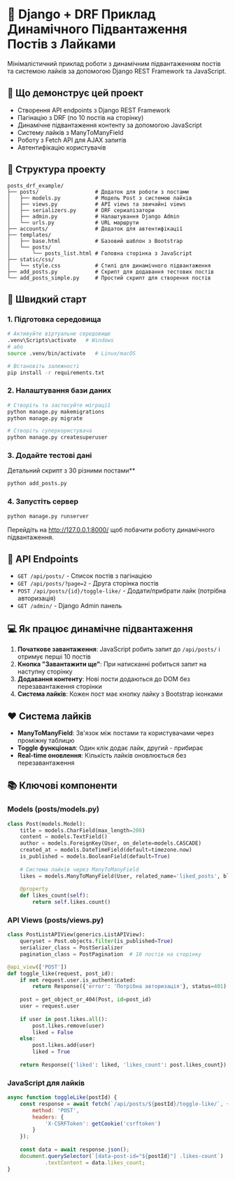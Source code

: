 # 📝 Django + DRF Приклад Динамічного Підвантаження Постів з Лайками

Мінімалістичний приклад роботи з динамічним підвантаженням постів та системою лайків за допомогою Django REST Framework та JavaScript.

## 🎯 Що демонструє цей проект

- Створення API endpoints з Django REST Framework
- Пагінацію з DRF (по 10 постів на сторінку)
- Динамічне підвантаження контенту за допомогою JavaScript
- Систему лайків з ManyToManyField
- Роботу з Fetch API для AJAX запитів
- Автентифікацію користувачів

## 📁 Структура проекту

```
posts_drf_example/
├── posts/                  # Додаток для роботи з постами
│   ├── models.py           # Модель Post з системою лайків
│   ├── views.py            # API views та звичайні views
│   ├── serializers.py      # DRF сериалізатори
│   ├── admin.py            # Налаштування Django Admin
│   └── urls.py             # URL маршрути
├── accounts/               # Додаток для автентифікації
├── templates/
│   ├── base.html           # Базовий шаблон з Bootstrap
│   └── posts/
│       └── posts_list.html # Головна сторінка з JavaScript
├── static/css/
│   └── style.css           # Стилі для динамічного підвантаження
├── add_posts.py            # Скрипт для додавання тестових постів
└── add_posts_simple.py     # Простий скрипт для створення постів
```

## 🚀 Швидкий старт

### 1. Підготовка середовища

```bash
# Активуйте віртуальне середовище
.venv\Scripts\activate   # Windows
# або
source .venv/bin/activate   # Linux/macOS

# Встановіть залежності
pip install -r requirements.txt
```

### 2. Налаштування бази даних

```bash
# Створіть та застосуйте міграції
python manage.py makemigrations
python manage.py migrate

# Створіть суперкористувача
python manage.py createsuperuser
```

### 3. Додайте тестові дані

Детальний скрипт з 30 різними постами**
```bash
python add_posts.py
```

### 4. Запустіть сервер

```bash
python manage.py runserver
```

Перейдіть на http://127.0.0.1:8000/ щоб побачити роботу динамічного підвантаження.

## 🔧 API Endpoints

- `GET /api/posts/` - Список постів з пагінацією
- `GET /api/posts/?page=2` - Друга сторінка постів
- `POST /api/posts/{id}/toggle-like/` - Додати/прибрати лайк (потрібна авторизація)
- `GET /admin/` - Django Admin панель

## 💻 Як працює динамічне підвантаження

1. **Початкове завантаження**: JavaScript робить запит до `/api/posts/` і отримує перші 10 постів
2. **Кнопка "Завантажити ще"**: При натисканні робиться запит на наступну сторінку
3. **Додавання контенту**: Нові пости додаються до DOM без перезавантаження сторінки
4. **Система лайків**: Кожен пост має кнопку лайку з Bootstrap іконками

## ❤️ Система лайків

- **ManyToManyField**: Зв'язок між постами та користувачами через проміжну таблицю
- **Toggle функціонал**: Один клік додає лайк, другий - прибирає
- **Real-time оновлення**: Кількість лайків оновлюється без перезавантаження

## 📚 Ключові компоненти

### Models (posts/models.py)
```python
class Post(models.Model):
    title = models.CharField(max_length=200)
    content = models.TextField()
    author = models.ForeignKey(User, on_delete=models.CASCADE)
    created_at = models.DateTimeField(default=timezone.now)
    is_published = models.BooleanField(default=True)
    
    # Система лайків через ManyToManyField
    likes = models.ManyToManyField(User, related_name='liked_posts', blank=True)
    
    @property
    def likes_count(self):
        return self.likes.count()
```

### API Views (posts/views.py)
```python
class PostListAPIView(generics.ListAPIView):
    queryset = Post.objects.filter(is_published=True)
    serializer_class = PostSerializer
    pagination_class = PostPagination  # 10 постів на сторінку

@api_view(['POST'])
def toggle_like(request, post_id):
    if not request.user.is_authenticated:
        return Response({'error': 'Потрібна авторизація'}, status=401)
    
    post = get_object_or_404(Post, id=post_id)
    user = request.user
    
    if user in post.likes.all():
        post.likes.remove(user)
        liked = False
    else:
        post.likes.add(user)
        liked = True
    
    return Response({'liked': liked, 'likes_count': post.likes_count})
```

### JavaScript для лайків
```javascript
async function toggleLike(postId) {
    const response = await fetch(`/api/posts/${postId}/toggle-like/`, {
        method: 'POST',
        headers: {
            'X-CSRFToken': getCookie('csrftoken')
        }
    });
    
    const data = await response.json();
    document.querySelector(`[data-post-id="${postId}"] .likes-count`)
            .textContent = data.likes_count;
}
```


